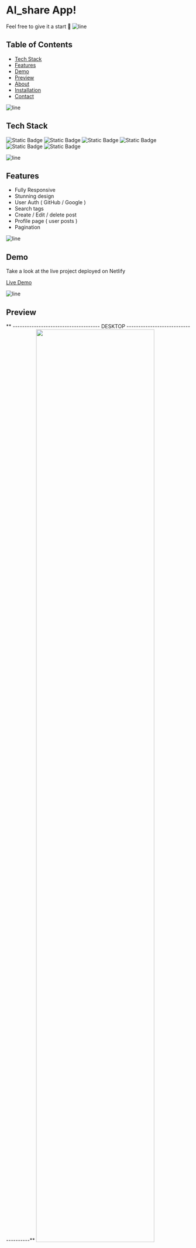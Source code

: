 # AI_share App! 

Feel free to give it a start 🌟
![line]

## Table of Contents

- [Tech Stack](#tech-stack)
- [Features](#features)
- [Demo](#demo)
- [Preview](#preview)
- [About](#about)
- [Installation](#installation)
- [Contact](#contact)

![line]

## Tech Stack
![Static Badge](https://img.shields.io/badge/TypeScript-black?style=for-the-badge&logo=typescript)
![Static Badge](https://img.shields.io/badge/Next%2Fjs-black?style=for-the-badge&logo=nextdotjs)
![Static Badge](https://img.shields.io/badge/CSS-black?style=for-the-badge&logo=CSS3)
![Static Badge](https://img.shields.io/badge/Tailwind-black?style=for-the-badge&logo=tailwindcss)
![Static Badge](https://img.shields.io/badge/.env-black?style=for-the-badge&logo=.env)
![Static Badge](https://img.shields.io/badge/Netlify-black?style=for-the-badge&logo=netlify)


![line]

## Features
- Fully Responsive
- Stunning design
- User Auth ( GitHub / Google )
- Search tags
- Create / Edit / delete post
- Profile page ( user posts )
- Pagination
  
![line]

## Demo

Take a look at the live project deployed on Netlify

[Live Demo](https://ai-share-sky-de.netlify.app)

![line]

## Preview

** ------------------------------------- DESKTOP  -------------------------------------**
<img src="https://github.com/Sky-De/typescript-next-js-13-app/assets/79264045/24cab5b3-48cb-4d18-a2c6-2232984dc548" width="80%">


** -------------------------------------- Mobile ------------------------------------**

<img src="https://github.com/Sky-De/typescript-next-js-13-app/assets/79264045/1ce66a03-45f4-4537-b805-17939286d1aa" width="270">

![line]

## About

- **Create, Edit, and Delete Posts:**
Users can easily create new posts, providing a platform to share their thoughts, stories, or experiences.
The app supports post editing and deletion, allowing users to manage their content effortlessly.

- **Explore Other Posts:**
Discover a wide array of content created by other users, fostering a sense of community and collaboration.

- **Tag Search Functionality:**
Efficiently search for posts using tags, enabling users to find content relevant to their interests.

- **Show More Posts for Smooth Load:**
Enjoy a smooth and uninterrupted browsing experience with the "Show More" feature, loading additional posts seamlessly as users scroll through the content.

- **Create Post Page:**
Dedicated page for creating new posts, providing a clean and user-friendly interface for content creation.

- **Post Details Page:**
Delve deeper into individual posts with a dedicated details page, allowing users to engage more deeply with the content.

![line]

## Installation

Provided step-by-step instructions on how to install and run this project locally.

```bash
# Clone the repository
git clone https://github.com/Sky-De/typescript-next-js-13-app

# Change directory
cd directory

# Add .env variables
check .env.example

# Install dependencies
npm install

# Run the project
npm run dev
```
![line]

[line]: https://user-images.githubusercontent.com/75939390/137615281-3a875960-92cc-407f-97fe-fd2319bdb252.png
## Contact

**skyDe**

[LinkedIn](https://www.linkedin.com/in/sky-de-763248228)

[GitHub](https://github.com/Sky-De)

[Twitter](https://twitter.com/SkyDe1991?t=b2SJxGA4wmHwwgxDUUtE8Q&s=09)
